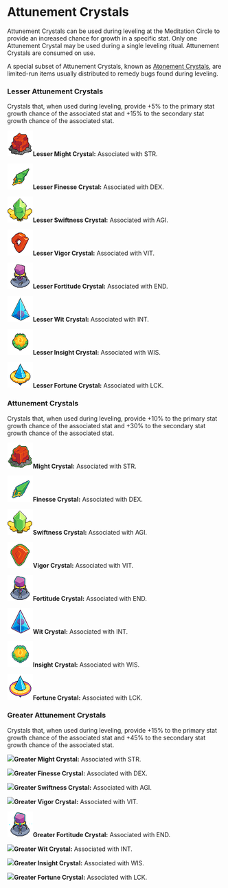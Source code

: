 # Attunement Crystals

Attunement Crystals can be used during leveling at the Meditation Circle to provide an increased chance for growth in a specific stat. Only one Attunement Crystal may be used during a single leveling ritual. Attunement Crystals are consumed on use.

A special subset of Attunement Crystals, known as [Atonement Crystals](atonement-crystals.md), are limited-run items usually distributed to remedy bugs found during leveling.&#x20;

### Lesser Attunement Crystals

Crystals that, when used during leveling, provide +5% to the primary stat growth chance of the associated stat and +15% to the secondary stat growth chance of the associated stat.

![](../../../../.gitbook/assets/might-crystal-lesser.gif)**Lesser Might Crystal:** Associated with STR.&#x20;

![](../../../../.gitbook/assets/finesse-crystal-lesser.gif)**Lesser Finesse Crystal:** Associated with DEX.

![](../../../../.gitbook/assets/swiftness-crystal-lesser.gif)**Lesser Swiftness Crystal:** Associated with AGI.

![](../../../../.gitbook/assets/vigor-crystal-lesser.gif)**Lesser Vigor Crystal:** Associated with VIT.

![](../../../../.gitbook/assets/fortitude-crystal-lesser.gif)**Lesser Fortitude Crystal:** Associated with END.

![](../../../../.gitbook/assets/wit-crystal-lesser.gif)**Lesser Wit Crystal:** Associated with INT.

![](../../../../.gitbook/assets/insight-crystal-lesser.gif)**Lesser Insight Crystal:** Associated with WIS.

![](../../../../.gitbook/assets/fortune-crystal-lesser.gif)**Lesser Fortune Crystal:** Associated with LCK.

### Attunement Crystals

Crystals that, when used during leveling, provide +10% to the primary stat growth chance of the associated stat and +30% to the secondary stat growth chance of the associated stat.

![](../../../../.gitbook/assets/might-crystal.gif)**Might Crystal:** Associated with STR.&#x20;

![](../../../../.gitbook/assets/finesse-crystal.gif)**Finesse Crystal:** Associated with DEX.

![](../../../../.gitbook/assets/swiftness-crystal.gif)**Swiftness Crystal:** Associated with AGI.

![](../../../../.gitbook/assets/vigor-crystal.gif)**Vigor Crystal:** Associated with VIT.

![](../../../../.gitbook/assets/fortitude-crystal.gif)**Fortitude Crystal:** Associated with END.

![](../../../../.gitbook/assets/wit-crystal.gif)**Wit Crystal:** Associated with INT.

![](../../../../.gitbook/assets/insight-crystal.gif)**Insight Crystal:** Associated with WIS.

![](../../../../.gitbook/assets/fortune-crystal.gif)**Fortune Crystal:** Associated with LCK.

### Greater Attunement Crystals

Crystals that, when used during leveling, provide +15% to the primary stat growth chance of the associated stat and +45% to the secondary stat growth chance of the associated stat.

![](../../../../.gitbook/assets/fortitude\_greater\_might\_crystal.gif)**Greater Might Crystal:** Associated with STR.&#x20;

![](../../../../.gitbook/assets/fortitude\_greater\_finesse\_crystal.gif)**Greater Finesse Crystal:** Associated with DEX.

![](../../../../.gitbook/assets/fortitude\_greater\_switness\_crystals.gif)**Greater Swiftness Crystal:** Associated with AGI.

![](../../../../.gitbook/assets/fortitude\_greater\_vigor\_crystal.gif)**Greater Vigor Crystal:** Associated with VIT.

![](../../../../.gitbook/assets/fortitude-crystal-greater.gif)**Greater Fortitude Crystal:** Associated with END.

![](<../../../../.gitbook/assets/fortitude\_greater\_wit\_crystal (1).gif>)**Greater Wit Crystal:** Associated with INT.

![](../../../../.gitbook/assets/fortitude\_greater\_insight\_crystal.gif)**Greater Insight Crystal:** Associated with WIS.

![](<../../../../.gitbook/assets/greater\_fortune\_crystal (1) (1).gif>)**Greater Fortune Crystal:** Associated with LCK.
